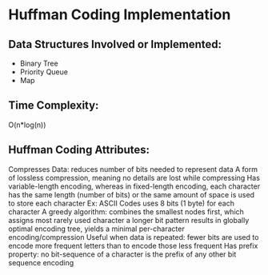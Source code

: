 # Huffman Coding Implementation

## Data Structures Involved or Implemented: 
* Binary Tree
* Priority Queue
* Map 

## Time Complexity: 
O(n*log(n)) 

## Huffman Coding Attributes:   
Compresses Data: reduces number of bits needed to represent data 
A form of lossless compression, meaning no details are lost while compressing
Has variable-length encoding, whereas in fixed-length encoding, each character has the same length (number of bits) or the same amount of space is used to store each character
Ex: ASCII Codes uses 8 bits (1 byte) for each character 
A greedy algorithm: combines the smallest nodes first, which assigns most rarely used character a longer bit pattern 
results in globally optimal encoding tree, yields a minimal per-character encoding/compression
Useful when data is repeated: fewer bits are used to encode more frequent letters than to encode those less frequent 
Has prefix property: no bit-sequence of a character is the prefix of any other bit sequence encoding
